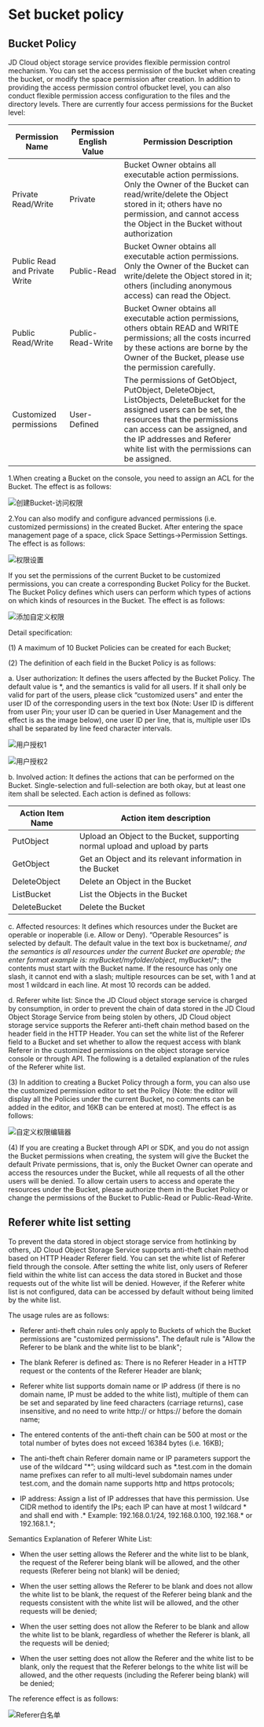 # Set bucket policy

## Bucket Policy

JD Cloud object storage service provides flexible permission control mechanism. You can set the access permission of the bucket when creating the bucket, or modify the space permission after creation. In addition to providing the access permission control ofbucket level, you can also conduct flexible permission access configuration to the files and the directory levels. There are currently four access permissions for the Bucket level:

|Permission Name|Permission English Value|Permission Description|
|-|-|-|
|Private Read/Write|Private|Bucket Owner obtains all executable action permissions. Only the Owner of the Bucket can read/write/delete the Object stored in it; others have no permission, and cannot access the Object in the Bucket without authorization|
|Public Read and Private Write|Public-Read|Bucket Owner obtains all executable action permissions. Only the Owner of the Bucket can write/delete the Object stored in it; others (including anonymous access) can read the Object. |
|Public Read/Write|Public-Read-Write|Bucket Owner obtains all executable action permissions, others obtain READ and WRITE permissions; all the costs incurred by these actions are borne by the Owner of the Bucket, please use the permission carefully. |
Customized permissions|User-Defined|The permissions of GetObject, PutObject, DeleteObject, ListObjects, DeleteBucket for the assigned users can be set, the resources that the permissions can access can be assigned, and the IP addresses and Referer white list with the permissions can be assigned.|

1.When creating a Bucket on the console, you need to assign an ACL for the Bucket. The effect is as follows:

![创建Bucket-访问权限](https://github.com/jdcloudcom/cn/blob/edit/image/Object-Storage-Service/OSS-030.png)

2.You can also modify and configure advanced permissions (i.e. customized permissions) in the created Bucket. After entering the space management page of a space, click Space Settings->Permission Settings. The effect is as follows:

![权限设置](https://github.com/jdcloudcom/cn/blob/edit/image/Object-Storage-Service/OSS-031.png)

If you set the permissions of the current Bucket to be customized permissions, you can create a corresponding Bucket Policy for the Bucket. The Bucket Policy defines which users can perform which types of actions on which kinds of resources in the Bucket. The effect is as follows:

![添加自定义权限](https://github.com/jdcloudcom/cn/blob/edit/image/Object-Storage-Service/OSS-032.png)

Detail specification:

(1) A maximum of 10 Bucket Policies can be created for each Bucket;

(2) The definition of each field in the Bucket Policy is as follows:

a. User authorization: It defines the users affected by the Bucket Policy. The default value is *, and the semantics is valid for all users. If it shall only be valid for part of the users, please click “customized users" and enter the user ID of the corresponding users in the text box (Note: User ID is different from user Pin; your user ID can be queried in User Management and the effect is as the image below), one user ID per line, that is, multiple user IDs shall be separated by line feed character intervals.

![用户授权1](https://github.com/jdcloudcom/cn/blob/edit/image/Object-Storage-Service/OSS-033.png)

![用户授权2](https://github.com/jdcloudcom/cn/blob/edit/image/Object-Storage-Service/OSS-034.png)

b. Involved action: It defines the actions that can be performed on the Bucket. Single-selection and full-selection are both okay, but at least one item shall be selected. Each action is defined as follows:

|Action Item Name|Action item description|
|-|-|
|PutObject|Upload an Object to the Bucket, supporting normal upload and upload by parts|
|GetObject|Get an Object and its relevant information in the Bucket|
|DeleteObject|Delete an Object in the Bucket|
|ListBucket|List the Objects in the Bucket|
|DeleteBucket|Delete the Bucket|

c. Affected resources: It defines which resources under the Bucket are operable or inoperable (i.e. Allow or Deny). “Operable Resources” is selected by default. The default value in the text box is bucketname/*, and the semantics is all resources under the current Bucket are operable; the enter format example is: myBucket/myfolder/object*, myBucket/*; the contents must start with the Bucket name. If the resource has only one slash, it cannot end with a slash; multiple resources can be set, with 1 and at most 1 wildcard in each line. At most 10 records can be added.

d. Referer white list: Since the JD Cloud object storage service is charged by consumption, in order to prevent the chain of data stored in the JD Cloud Object Storage Service from being stolen by others, JD Cloud object storage service supports the Referer anti-theft chain method based on the header field in the HTTP Header. You can set the white list of the Referer field to a Bucket and set whether to allow the request access with blank Referer in the customized permissions on the object storage service console or through API. The following is a detailed explanation of the rules of the Referer white list.

(3) In addition to creating a Bucket Policy through a form, you can also use the customized permission editor to set the Policy (Note: the editor will display all the Policies under the current Bucket, no comments can be added in the editor, and 16KB can be entered at most). The effect is as follows:

![自定义权限编辑器](https://github.com/jdcloudcom/cn/blob/edit/image/Object-Storage-Service/OSS-035.png)

(4) If you are creating a Bucket through API or SDK, and you do not assign the Bucket permissions when creating, the system will give the Bucket the default Private permissions, that is, only the Bucket Owner can operate and access the resources under the Bucket, while all requests of all the other users will be denied. To allow certain users to access and operate the resources under the Bucket, please authorize them in the Bucket Policy or change the permissions of the Bucket to Public-Read or Public-Read-Write.

## Referer white list setting

To prevent the data stored in object storage service from hotlinking by others, JD Cloud Object Storage Service supports anti-theft chain method based on HTTP Header Referer field. You can set the white list of Referer field through the console. After setting the white list, only users of Referer field within the white list can access the data stored in Bucket and those requests out of the white list will be denied. However, if the Referer white list is not configured, data can be accessed by default without being limited by the white list.

The usage rules are as follows:

* Referer anti-theft chain rules only apply to Buckets of which the Bucket permissions are "customized permissions". The default rule is "Allow the Referer to be blank and the white list to be blank";

* The blank Referer is defined as: There is no Referer Header in a HTTP request or the contents of the Referer Header are blank;

* Referer white list supports domain name or IP address (if there is no domain name, IP must be added to the white list), multiple of them can be set and separated by line feed characters (carriage returns), case insensitive, and no need to write http:// or https:// before the domain name;

* The entered contents of the anti-theft chain can be 500 at most or the total number of bytes does not exceed 16384 bytes (i.e. 16KB);

* The anti-theft chain Referer domain name or IP parameters support the use of the wildcard "*”; using wildcard such as *.test.com in the domain name prefixes can refer to all multi-level subdomain names under test.com, and the domain name supports http and https protocols;

* IP address: Assign a list of IP addresses that have this permission. Use CIDR method to identify the IPs; each IP can have at most 1 wildcard * and shall end with .* Example: 192.168.0.1/24, 192.168.0.100, 192.168.* or 192.168.1.*;

Semantics Explanation of Referer White List:

* When the user setting allows the Referer and the white list to be blank, the request of the Referer being blank will be allowed, and the other requests (Referer being not blank) will be denied;

* When the user setting allows the Referer to be blank and does not allow the white list to be blank, the request of the Referer being blank and the requests consistent with the white list will be allowed, and the other requests will be denied;

* When the user setting does not allow the Referer to be blank and allow the white list to be blank, regardless of whether the Referer is blank, all the requests will be denied;

* When the user setting does not allow the Referer and the white list to be blank, only the request that the Referer belongs to the white list will be allowed, and the other requests (including the Referer being blank) will be denied;

The reference effect is as follows:

![Referer白名单](https://github.com/jdcloudcom/cn/blob/edit/image/Object-Storage-Service/OSS-036.png)
